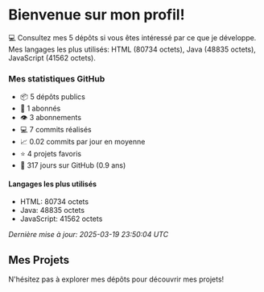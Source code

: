 # Bienvenue sur mon profil!

<!-- SECTION_DYNAMIQUE_DEBUT -->
💻 Consultez mes 5 dépôts si vous êtes intéressé par ce que je développe. Mes langages les plus utilisés: HTML (80734 octets), Java (48835 octets), JavaScript (41562 octets).

### Mes statistiques GitHub
- 📦 5 dépôts publics
- 👥 1 abonnés
- 👁️ 3 abonnements
- 💻 7 commits réalisés
- 📈 0.02 commits par jour en moyenne
- ⭐ 4 projets favoris
- 🔢 317 jours sur GitHub (0.9 ans)

#### Langages les plus utilisés
- HTML: 80734 octets
- Java: 48835 octets
- JavaScript: 41562 octets


*Dernière mise à jour: 2025-03-19 23:50:04 UTC*
<!-- SECTION_DYNAMIQUE_FIN -->

## Mes Projets
N'hésitez pas à explorer mes dépôts pour découvrir mes projets!

